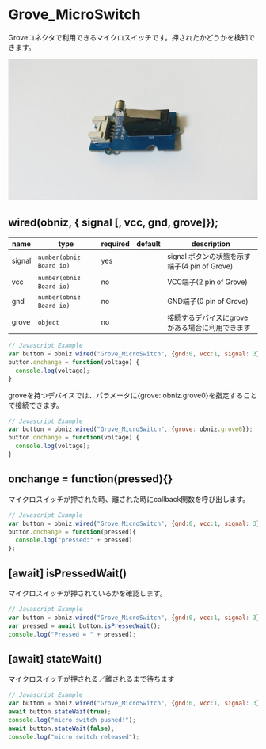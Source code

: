 # Grove_MicroSwitch

Groveコネクタで利用できるマイクロスイッチです。押されたかどうかを検知できます。

![](image.jpg)

## wired(obniz,  { signal [, vcc, gnd, grove]});


| name   | type                     | required | default | description                        |
|--------|--------------------------|----------|---------|------------------------------------|
| signal | `number(obniz Board io)` | yes      | &nbsp;  | signal ボタンの状態を示す端子(4 pin of Grove) |
| vcc    | `number(obniz Board io)` | no       | &nbsp;  | VCC端子(2 pin of Grove)              |
| gnd    | `number(obniz Board io)` | no       | &nbsp;  | GND端子(0 pin of Grove)              |
| grove  | `object`                 | no       | &nbsp;  | 接続するデバイスにgroveがある場合に利用できます         |

```Javascript
// Javascript Example
var button = obniz.wired("Grove_MicroSwitch", {gnd:0, vcc:1, signal: 3});
button.onchange = function(voltage) {
  console.log(voltage);
}
```

groveを持つデバイスでは、パラメータに{grove: obniz.grove0}を指定することで接続できます。

```Javascript
// Javascript Example
var button = obniz.wired("Grove_MicroSwitch", {grove: obniz.grove0});
button.onchange = function(voltage) {
  console.log(voltage);
}
``` 

## onchange = function(pressed){}

マイクロスイッチが押された時、離された時にcallback関数を呼び出します。

```Javascript
// Javascript Example
var button = obniz.wired("Grove_MicroSwitch", {gnd:0, vcc:1, signal: 3});
button.onchange = function(pressed){
  console.log("pressed:" + pressed)
};
```

## [await] isPressedWait()

マイクロスイッチが押されているかを確認します。

```Javascript
// Javascript Example
var button = obniz.wired("Grove_MicroSwitch", {gnd:0, vcc:1, signal: 3});
var pressed = await button.isPressedWait();
console.log("Pressed = " + pressed);
```


## [await] stateWait()

マイクロスイッチが押される／離されるまで待ちます

```Javascript
// Javascript Example
var button = obniz.wired("Grove_MicroSwitch", {gnd:0, vcc:1, signal: 3});
await button.stateWait(true); 
console.log("micro switch pushed!");
await button.stateWait(false); 
console.log("micro switch released");
```

